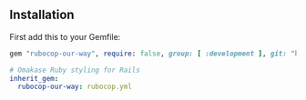 
## Installation

First add this to your Gemfile:

```ruby
gem "rubocop-our-way", require: false, group: [ :development ], git: "https://github.com/sebesgems/rubocop-our-way"
```
```yml
# Omakase Ruby styling for Rails
inherit_gem:
  rubocop-our-way: rubocop.yml
```